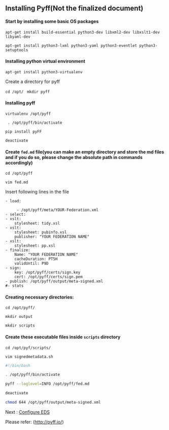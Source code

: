 ## Installing Pyff(Not the finalized document)

#### Start by installing some basic OS packages

`apt-get install build-essential python3-dev libxml2-dev libxslt1-dev libyaml-dev`

`apt-get install python3-lxml python3-yaml python3-eventlet python3-setuptools`

#### Installing python virtual environment

 `apt-get install python3-virtualenv`

Create a directory for pyff

`cd /opt/ `
`mkdir pyff `

#### Installing pyff

 `virtualenv /opt/pyff`

` . /opt/pyff/bin/activate`

 `pip install pyFF`

 `deactivate`

#### Create `fed.md` file(you can make an empty directory and store the md files and if you do so, please change the absolute path in commands accordingly)

`cd /opt/pyff`

`vim fed.md`

Insert following lines in the file

```
- load:
    
     - /opt/pyff/meta/YOUR-Federation.xml
- select:
- xslt:
    stylesheet: tidy.xsl
- xslt:
    stylesheet: pubinfo.xsl
    publisher: "YOUR FEDERATION NAME"
- xslt:
    stylesheet: pp.xsl
- finalize:
    Name: "YOUR FEDERATION NAME"
    cacheDuration: PT5H
    validUntil: P9D 
- sign:
    key: /opt/pyff/certs/sign.key
    cert: /opt/pyff/certs/sign.pem
- publish: /opt/pyff/output/meta-signed.xml
#- stats
```

#### Creating necessary directories:

`cd /opt/pyff/`

`mkdir output`

`mkdir scripts`

#### Create these executable files inside `scripts` directory

`cd /opt/pyf/scripts/`

`vim signedmetadata.sh`

```bash
#!/bin/bash

. /opt/pyff/bin/activate

pyff --loglevel=INFO /opt/pyff/fed.md

deactivate

chmod 644 /opt/pyff/output/meta-signed.xml

```
Next : [Configure EDS](SettingUPEmbeddedDiscoveryService_ubuntu22.md)

Please refer: (http://pyff.io/)
